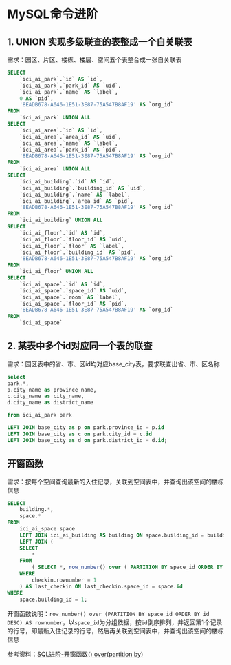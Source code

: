 # MySQL命令进阶

## 1. UNION 实现多级联查的表整成一个自关联表

需求：园区、片区、楼栋、楼层、空间五个表整合成一张自关联表

```sql
SELECT
	`ici_ai_park`.`id` AS `id`,
	`ici_ai_park`.`park_id` AS `uid`,
	`ici_ai_park`.`name` AS `label`,
	0 AS `pid`,
	'8EADB678-A646-1E51-3E87-75A547B8AF19' AS `org_id` 
FROM
	`ici_ai_park` UNION ALL
SELECT
	`ici_ai_area`.`id` AS `id`,
	`ici_ai_area`.`area_id` AS `uid`,
	`ici_ai_area`.`name` AS `label`,
	`ici_ai_area`.`park_id` AS `pid`,
	'8EADB678-A646-1E51-3E87-75A547B8AF19' AS `org_id` 
FROM
	`ici_ai_area` UNION ALL
SELECT
	`ici_ai_building`.`id` AS `id`,
	`ici_ai_building`.`building_id` AS `uid`,
	`ici_ai_building`.`name` AS `label`,
	`ici_ai_building`.`area_id` AS `pid`,
	'8EADB678-A646-1E51-3E87-75A547B8AF19' AS `org_id` 
FROM
	`ici_ai_building` UNION ALL
SELECT
	`ici_ai_floor`.`id` AS `id`,
	`ici_ai_floor`.`floor_id` AS `uid`,
	`ici_ai_floor`.`floor` AS `label`,
	`ici_ai_floor`.`building_id` AS `pid`,
	'8EADB678-A646-1E51-3E87-75A547B8AF19' AS `org_id` 
FROM
	`ici_ai_floor` UNION ALL
SELECT
	`ici_ai_space`.`id` AS `id`,
	`ici_ai_space`.`space_id` AS `uid`,
	`ici_ai_space`.`room` AS `label`,
	`ici_ai_space`.`floor_id` AS `pid`,
	'8EADB678-A646-1E51-3E87-75A547B8AF19' AS `org_id` 
FROM
	`ici_ai_space`
```

## 2. 某表中多个id对应同一个表的联查

需求：园区表中的省、市、区id均对应base_city表，要求联查出省、市、区名称

```sql
select 
park.*,
p.city_name as province_name,
c.city_name as city_name,
d.city_name as district_name

from ici_ai_park park

LEFT JOIN base_city as p on park.province_id = p.id
LEFT JOIN base_city as c on park.city_id = c.id
LEFT JOIN base_city as d on park.district_id = d.id;
```

## 开窗函数

需求：按每个空间查询最新的入住记录，关联到空间表中，并查询出该空间的楼栋信息  

```sql
SELECT
	building.*,
	space.* 
FROM
	ici_ai_space space
	LEFT JOIN ici_ai_building AS building ON space.building_id = building.id
	LEFT JOIN (
	SELECT
		* 
	FROM
		( SELECT *, row_number() over ( PARTITION BY space_id ORDER BY id DESC ) AS rownumber FROM ici_space_checkin ) checkin 
	WHERE
		checkin.rownumber = 1 
	) AS last_checkin ON last_checkin.space_id = space.id 
WHERE
	space.building_id = 1;
```

开窗函数说明：`row_number() over (PARTITION BY space_id ORDER BY id DESC) AS rownumber`，以`space_id`为分组依据，按`id`倒序排列，并返回第1个记录的行号，即最新入住记录的行号，然后再关联到空间表中，并查询出该空间的楼栋信息

参考资料：[SQL进阶-开窗函数() over(partition by)](https://zhuanlan.zhihu.com/p/484290987)